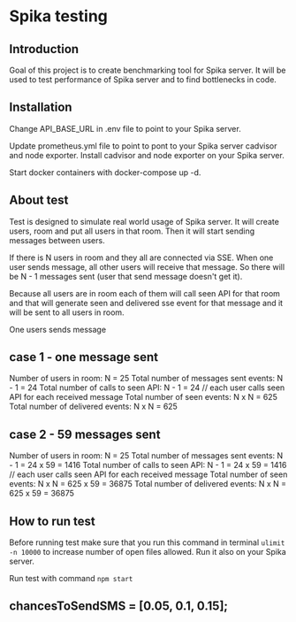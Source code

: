 # Spika testing

## Introduction

Goal of this project is to create benchmarking tool for Spika server. It will be used to test performance of Spika server and to find bottlenecks in code.

## Installation

Change API_BASE_URL in .env file to point to your Spika server.

Update prometheus.yml file to point to pont to your Spika server cadvisor and node exporter. Install cadvisor and node exporter on your Spika server.

Start docker containers with docker-compose up -d.

## About test

Test is designed to simulate real world usage of Spika server. It will create users, room and put all users in that room. Then it will start sending messages between users.

If there is N users in room and they all are connected via SSE. When one user sends message, all other users will receive that message. So there will be N - 1 messages sent (user that send message doesn't get it).

Because all users are in room each of them will call seen API for that room and that will generate seen and delivered sse event for that message and it will be sent to all users in room.

One users sends message

## case 1 - one message sent

Number of users in room: N = 25
Total number of messages sent events: N - 1 = 24
Total number of calls to seen API: N - 1 = 24 // each user calls seen API for each received message
Total number of seen events: N x N = 625
Total number of delivered events: N x N = 625

## case 2 - 59 messages sent

Number of users in room: N = 25
Total number of messages sent events: N - 1 = 24 x 59 = 1416
Total number of calls to seen API: N - 1 = 24 x 59 = 1416 // each user calls seen API for each received message
Total number of seen events: N x N = 625 x 59 = 36875
Total number of delivered events: N x N = 625 x 59 = 36875

## How to run test

Before running test make sure that you run this command in terminal `ulimit -n 10000` to increase number of open files allowed. Run it also on your Spika server.

Run test with command `npm start`

## chancesToSendSMS = [0.05, 0.1, 0.15];

